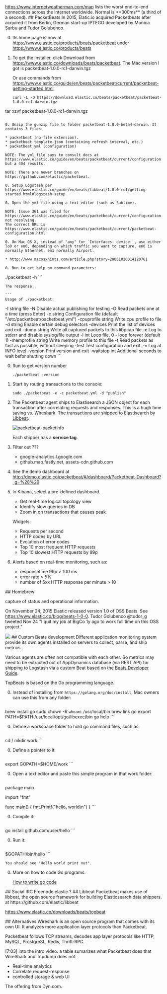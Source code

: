 <a target="_blank" href="https://www.internetweathermap.com/map">
https://www.internetweathermap.com/map</a>
lists the worst end-to-end connections across the internet worldwide.
Normal is **300ms** (a third of a second).

<a id="PacketBeats">
## PacketBeats</a>
In 2015, Elatic.io acquired Packetbeats after acquired it from Berlin, German start-up IPTEGO 
developed by Monica Sarbu and Tudor Golubenco.

0. Its home page is now at https://www.elastic.co/products/beats/packetbeat under https://www.elastic.co/products/beats

0. To get the installer, click Download from https://www.elastic.co/downloads/beats/packetbeat. 
   The Mac version I got is packetbeat-1.0.0-rc1-darwin.tgz

   Or use commands from https://www.elastic.co/guide/en/beats/packetbeat/current/packetbeat-getting-started.html

   ```
   curl -L -O https://download.elastic.co/beats/packetbeat/packetbeat-1.0.0-rc1-darwin.tgz
tar xzvf packetbeat-1.0.0-rc1-darwin.tgz
   ```

0. Unzip the gunzip file to folder packetbeat-1.0.0-beta4-darwin. It contains 3 files:

  * packetbeat (no file extension).
  * packetbeat.template.json (containing refresh interval, etc.) 
  * packetbeat.yml (configuration)

 NOTE: The yml file says to consult docs at https://www.elastic.co/guide/en/beats/packetbeat/current/configuration.html
   but a 404 results.
   
   NOTE: There are newer branches on https://github.com/elastic/packetbeat.

0. Setup Logstash per https://www.elastic.co/guide/en/beats/libbeat/1.0.0-rc1/getting-started.html#logstash-setup

0. Open the yml file using a text editor (such as Sublime).

   NOTE: Issue 361 was filed for https://www.elastic.co/guide/en/beats/packetbeat/current/configuration.html not resolving.
   The correct URL is https://www.elastic.co/guide/en/beats/packetbeat/current/packetbeat-configuration.html

0. On Mac OS X, instead of "any" for `Interfaces: device:`, use either lo0 or en0, depending on which traffic you want to capture. en0 is normally Ethernet, en1 normally Airport.

   * http://www.macosxhints.com/article.php?story=20051020014120761

0. Run to get help on command parameters:

   ```
   ./packetbeat -h
    ```
    
    The response:
    
    ```
    Usage of ./packetbeat:
  -I string
    	file
  -N	Disable actual publishing for testing
  -O	Read packets one at a time (press Enter)
  -c string
    	Configuration file (default "/etc/packetbeat/packetbeat.yml")
  -cpuprofile string
    	Write cpu profile to file
  -d string
    	Enable certain debug selectors
  -devices
    	Print the list of devices and exit
  -dump string
    	Write all captured packets to this libpcap file
  -e	Log to stderr and disable syslog/file output
  -l int
    	Loop file. 0 - loop forever (default 1)
  -memprofile string
    	Write memory profile to this file
  -t	Read packets as fast as possible, without sleeping
  -test
    	Test configuration and exit.
  -v	Log at INFO level
  -version
    	Print version and exit
  -waitstop int
    	Additional seconds to wait befor shutting down
    ```

0. Run to get version number 

   ```
   ./packetbeat -version
    ```

0. Start by routing transactions to the console:
   
   ```
   sudo ./packetbeat -e -c packetbeat.yml -d "publish"
   ```

0. The Packetbeat agent ships to Elastisearch a JSON object for each transaction
   after correlating requests and responses. This is a hugh time saving vs. Wireshark.
   The transactions are shipped to Elastisearch by <a href="#Libbeat">Libbeat</a>.

   ![packetbeat-packetinfo](https://cloud.githubusercontent.com/assets/300046/10984545/fb9e0144-83ce-11e5-8eb1-0d35e626594e.png)

   Each shipper has a **service tag**.

0. Filter out ???

   * google-analytics.l.google.com
   * github.map.fastly.net, assets-cdn.github.com

0. See the demo dashboard at 
   http://demo.elastic.co/packetbeat/#/dashboard/Packetbeat-Dashboard?_g=%28%29

0. In Kibana, select a pre-defined dashboard.

   * Get real-time logical topology view
   * Identify slow queries in DB
   * Zoom in on transactions that causes peak 

   Widgets:
   
   * Requests per second
   * HTTP codes by URL
   * Evolution of error codes
   * Top 10 most frequent HTTP requests
   * Top 10 slowest HTTP requests by 99p

0. Alerts based on real-time monitoring, such as:

   *  responsetime 99p > 100 ms
   *  error rate > 5%
   *  number of 5xx HTTP response per minute > 10


<a id="Homebrew">
## Homebrew</a>

capture of status and operational information.

On November 24, 2015 Elastic released version 1.0 of OSS Beats.
See https://www.elastic.co/blog/beats-1-0-0.
Tudor Golubenco @tudor_g tweeted Nov 24 "I quit my job at BigCo 1y ago to work full time on this OSS project."

<img src="https://www.elastic.co/assets/bltbdd3db766780b321/beats%20platform.png">


<a id="BeatsDev">
## Custom Beats development</a>
Different application monitoring system provide its own agents installed on servers
to collect, parse, and ship metrics.

Various agents are often not compatible with each other.
So metrics may need to be extracted out of AppDynamics database (via REST API) for 
shipping to Logstash via a custom Beat based on the
<a target="_blank" href="https://www.elastic.co/guide/en/beats/libbeat/current/new-beat.html">
Beats Developer Guide</a>.

TopBeats is based on the Go programming language. 

0. Instead of installing from `https://golang.org/doc/install`, 
   Mac owners can use this from any folder:

    ```
brew install go
sudo chown -R `whoami` /usr/local/bin
brew link go
export PATH=$PATH:/usr/local/opt/go/libexec/bin
go help
    ```

0. Define a workspace folder to hold go command files, such as:

    ```
cd /
mkdir work
    ```

0. Define a pointer to it:

    ```
export GOPATH=$HOME/work
    ```

0. Open a text editor and paste this simple program in that work folder:

    ```
package main

import "fmt"

func main() {
fmt.Printf("hello, world\n")
}
    ```

0. Compile it:

    ```
go install github.com/user/hello
    ```

0. Run it:

    ```
$GOPATH/bin/hello
    ```

    You should see "Hello world print out".


0. More on how to code Go programs:

    <a target="_blank" href="https://golang.org/doc/code.html">
    How to write go code</a>

<a id="Social">
## Social</a>
IRC Freenode elastic ?

<a id="Libbeat">
## Libbeat</a>
Packetbeat makes use of
 libbeat, the open source framework for building Elasticsearch data shippers. 
 at https://github.com/elastic/libbeat
 
 https://www.elastic.co/downloads/beats/topbeat
 
 
<a id="Alternatives">
## Alternatives</a>
Wireshark is an open source program that comes with its own UI.
It analyzes more application layer protocols than Packetbeat.

Packetbeat follows TCP streams, decodes app layer protocols like HTTP, MySQL, ProstgreSL, Redis, Thrift-RPC.

[7:03] into the intro video: a table sumarizes what Packetbeat does that WireShark and Tcpdump does not:

 * Real-time analytics
 * Correlate request-response
 * controlled storage & web UI


The offering from  Dyn.com.

